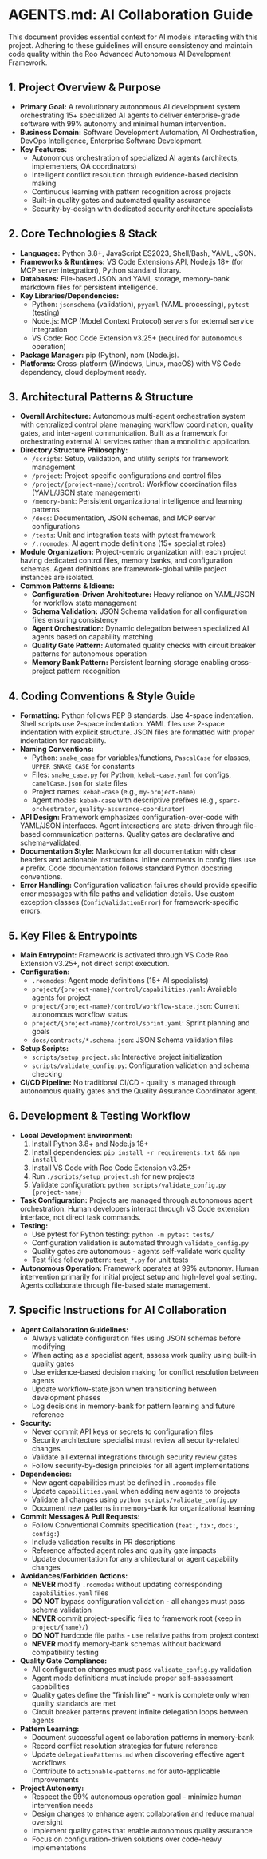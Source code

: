 # AGENTS.md: AI Collaboration Guide

This document provides essential context for AI models interacting with this project. Adhering to these guidelines will ensure consistency and maintain code quality within the Roo Advanced Autonomous AI Development Framework.

## 1. Project Overview & Purpose

*   **Primary Goal:** A revolutionary autonomous AI development system orchestrating 15+ specialized AI agents to deliver enterprise-grade software with 99% autonomy and minimal human intervention.
*   **Business Domain:** Software Development Automation, AI Orchestration, DevOps Intelligence, Enterprise Software Development.
*   **Key Features:** 
    *   Autonomous orchestration of specialized AI agents (architects, implementers, QA coordinators)
    *   Intelligent conflict resolution through evidence-based decision making
    *   Continuous learning with pattern recognition across projects
    *   Built-in quality gates and automated quality assurance
    *   Security-by-design with dedicated security architecture specialists

## 2. Core Technologies & Stack

*   **Languages:** Python 3.8+, JavaScript ES2023, Shell/Bash, YAML, JSON.
*   **Frameworks & Runtimes:** VS Code Extensions API, Node.js 18+ (for MCP server integration), Python standard library.
*   **Databases:** File-based JSON and YAML storage, memory-bank markdown files for persistent intelligence.
*   **Key Libraries/Dependencies:** 
    *   Python: `jsonschema` (validation), `pyyaml` (YAML processing), `pytest` (testing)
    *   Node.js: MCP (Model Context Protocol) servers for external service integration
    *   VS Code: Roo Code Extension v3.25+ (required for autonomous operation)
*   **Package Manager:** pip (Python), npm (Node.js).
*   **Platforms:** Cross-platform (Windows, Linux, macOS) with VS Code dependency, cloud deployment ready.

## 3. Architectural Patterns & Structure

*   **Overall Architecture:** Autonomous multi-agent orchestration system with centralized control plane managing workflow coordination, quality gates, and inter-agent communication. Built as a framework for orchestrating external AI services rather than a monolithic application.
*   **Directory Structure Philosophy:**
    *   `/scripts`: Setup, validation, and utility scripts for framework management
    *   `/project`: Project-specific configurations and control files
    *   `/project/{project-name}/control`: Workflow coordination files (YAML/JSON state management)
    *   `/memory-bank`: Persistent organizational intelligence and learning patterns
    *   `/docs`: Documentation, JSON schemas, and MCP server configurations
    *   `/tests`: Unit and integration tests with pytest framework
    *   `/.roomodes`: AI agent mode definitions (15+ specialist roles)
*   **Module Organization:** Project-centric organization with each project having dedicated control files, memory banks, and configuration schemas. Agent definitions are framework-global while project instances are isolated.
*   **Common Patterns & Idioms:**
    *   **Configuration-Driven Architecture:** Heavy reliance on YAML/JSON for workflow state management
    *   **Schema Validation:** JSON Schema validation for all configuration files ensuring consistency
    *   **Agent Orchestration:** Dynamic delegation between specialized AI agents based on capability matching
    *   **Quality Gate Pattern:** Automated quality checks with circuit breaker patterns for autonomous operation
    *   **Memory Bank Pattern:** Persistent learning storage enabling cross-project pattern recognition

## 4. Coding Conventions & Style Guide

*   **Formatting:** Python follows PEP 8 standards. Use 4-space indentation. Shell scripts use 2-space indentation. YAML files use 2-space indentation with explicit structure. JSON files are formatted with proper indentation for readability.
*   **Naming Conventions:** 
    *   Python: `snake_case` for variables/functions, `PascalCase` for classes, `UPPER_SNAKE_CASE` for constants
    *   Files: `snake_case.py` for Python, `kebab-case.yaml` for configs, `camelCase.json` for state files
    *   Project names: `kebab-case` (e.g., `my-project-name`)
    *   Agent modes: `kebab-case` with descriptive prefixes (e.g., `sparc-orchestrator`, `quality-assurance-coordinator`)
*   **API Design:** Framework emphasizes configuration-over-code with YAML/JSON interfaces. Agent interactions are state-driven through file-based communication patterns. Quality gates are declarative and schema-validated.
*   **Documentation Style:** Markdown for all documentation with clear headers and actionable instructions. Inline comments in config files use `#` prefix. Code documentation follows standard Python docstring conventions.
*   **Error Handling:** Configuration validation failures should provide specific error messages with file paths and validation details. Use custom exception classes (`ConfigValidationError`) for framework-specific errors.

## 5. Key Files & Entrypoints

*   **Main Entrypoint:** Framework is activated through VS Code Roo Extension v3.25+, not direct script execution.
*   **Configuration:** 
    *   `.roomodes`: Agent mode definitions (15+ AI specialists)
    *   `project/{project-name}/control/capabilities.yaml`: Available agents for project
    *   `project/{project-name}/control/workflow-state.json`: Current autonomous workflow status
    *   `project/{project-name}/control/sprint.yaml`: Sprint planning and goals
    *   `docs/contracts/*.schema.json`: JSON Schema validation files
*   **Setup Scripts:** 
    *   `scripts/setup_project.sh`: Interactive project initialization
    *   `scripts/validate_config.py`: Configuration validation and schema checking
*   **CI/CD Pipeline:** No traditional CI/CD - quality is managed through autonomous quality gates and the Quality Assurance Coordinator agent.

## 6. Development & Testing Workflow

*   **Local Development Environment:** 
    1. Install Python 3.8+ and Node.js 18+
    2. Install dependencies: `pip install -r requirements.txt && npm install`
    3. Install VS Code with Roo Code Extension v3.25+
    4. Run `./scripts/setup_project.sh` for new projects
    5. Validate configuration: `python scripts/validate_config.py {project-name}`
*   **Task Configuration:** Projects are managed through autonomous agent orchestration. Human developers interact through VS Code extension interface, not direct task commands.
*   **Testing:** 
    *   Use pytest for Python testing: `python -m pytest tests/`
    *   Configuration validation is automated through `validate_config.py`
    *   Quality gates are autonomous - agents self-validate work quality
    *   Test files follow pattern: `test_*.py` for unit tests
*   **Autonomous Operation:** Framework operates at 99% autonomy. Human intervention primarily for initial project setup and high-level goal setting. Agents collaborate through file-based state management.

## 7. Specific Instructions for AI Collaboration

*   **Agent Collaboration Guidelines:** 
    *   Always validate configuration files using JSON schemas before modifying
    *   When acting as a specialist agent, assess work quality using built-in quality gates
    *   Use evidence-based decision making for conflict resolution between agents
    *   Update workflow-state.json when transitioning between development phases
    *   Log decisions in memory-bank for pattern learning and future reference
*   **Security:** 
    *   Never commit API keys or secrets to configuration files
    *   Security architecture specialist must review all security-related changes
    *   Validate all external integrations through security review gates
    *   Follow security-by-design principles for all agent implementations
*   **Dependencies:** 
    *   New agent capabilities must be defined in `.roomodes` file
    *   Update `capabilities.yaml` when adding new agents to projects
    *   Validate all changes using `python scripts/validate_config.py`
    *   Document new patterns in memory-bank for organizational learning
*   **Commit Messages & Pull Requests:** 
    *   Follow Conventional Commits specification (`feat:`, `fix:`, `docs:`, `config:`)
    *   Include validation results in PR descriptions
    *   Reference affected agent roles and quality gate impacts
    *   Update documentation for any architectural or agent capability changes
*   **Avoidances/Forbidden Actions:** 
    *   **NEVER** modify `.roomodes` without updating corresponding `capabilities.yaml` files
    *   **DO NOT** bypass configuration validation - all changes must pass schema validation
    *   **NEVER** commit project-specific files to framework root (keep in `project/{name}/`)
    *   **DO NOT** hardcode file paths - use relative paths from project context
    *   **NEVER** modify memory-bank schemas without backward compatibility testing
*   **Quality Gate Compliance:** 
    *   All configuration changes must pass `validate_config.py` validation
    *   Agent mode definitions must include proper self-assessment capabilities
    *   Quality gates define the "finish line" - work is complete only when quality standards are met
    *   Circuit breaker patterns prevent infinite delegation loops between agents
*   **Pattern Learning:** 
    *   Document successful agent collaboration patterns in memory-bank
    *   Record conflict resolution strategies for future reference
    *   Update `delegationPatterns.md` when discovering effective agent workflows
    *   Contribute to `actionable-patterns.md` for auto-applicable improvements
*   **Project Autonomy:** 
    *   Respect the 99% autonomous operation goal - minimize human intervention needs
    *   Design changes to enhance agent collaboration and reduce manual oversight
    *   Implement quality gates that enable autonomous quality assurance
    *   Focus on configuration-driven solutions over code-heavy implementations